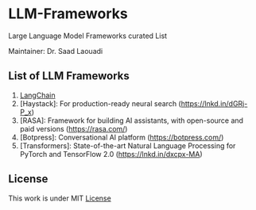 # LLM-Frameworks
Large Language Model Frameworks curated List

Maintainer: Dr. Saad Laouadi

## List of LLM Frameworks
1. [LangChain](https://www.langchain.com/)
2. [Haystack]: For production-ready neural search (https://lnkd.in/dGRj-P_x)
3. [RASA]: Framework for building AI assistants, with open-source and paid versions (https://rasa.com/)
4. [Botpress]: Conversational AI platform (https://botpress.com/)
5. [Transformers]: State-of-the-art Natural Language Processing for PyTorch and TensorFlow 2.0 (https://lnkd.in/dxcpx-MA)



## License 

This work is under MIT [License](LICENSE)
